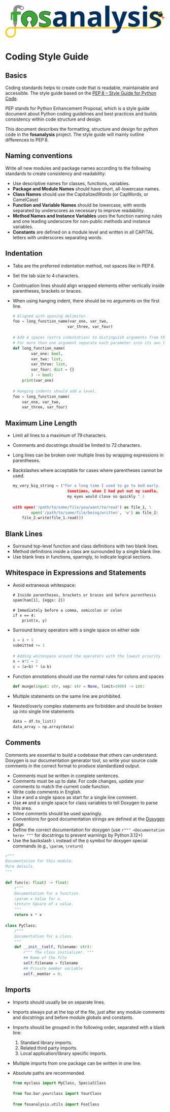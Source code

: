 ![alt text](graphics/fosanalysis_logo.svg "fosanalysis logo")
# Coding Style Guide

## Basics

Coding standards helps to create code that is readable, maintainable and accessible.
The style guide based on the [PEP 8 – Style Guide for Python Code](https://peps.python.org/pep-0008/).

PEP stands for Python Enhancement Proposal, which is a style guide document about Python coding guidelines and best practices and builds consistency within code structure and design.

This document describes the formatting, structure and design for python code in the **fosanalysis** project.
The style guide will mainly outline differences to PEP 8.

## Naming conventions

Write all new modules and package names according to the following standards to create consistency and readability:

- Use descriptive names for classes, functions, variables.
- **Package and Module Names** should have short, all-lowercase names.
- **Class Names** should use the CapitalizedWords (or CapWords, or CamelCase)
- **Function and Variable Names** should be lowercase, with words separated by underscores as necessary to improve readability.
- **Method Names and Instance Variables** uses the function naming rules and one leading underscore for non-public methods and instance variables.
- **Constants** are defined on a module level and written in all CAPITAL letters with underscores separating words.

## Indentation

- Tabs are the preferred indentation method, not spaces like in PEP 8.
- Set the tab size to 4 characters.
- Continuation lines should align wrapped elements either vertically inside parentheses, brackets or braces.
- When using hanging indent, there should be no arguments on the first line.
    
    ```python
    # Aligned with opening delimiter.
    foo = long_function_name(var_one, var_two,
    						var_three, var_four)
    
    # Add 4 spaces (extra indentation) to distinguish arguments from the rest.
    # For more than one argument separate each parameter into its own line
    def long_function_name(
    		var_one: bool, 
    		var_two: list, 
    		var_three: list,
    		var_four: dict = {}
    		) -> bool:
    	print(var_one)
    
    # Hanging indents should add a level.
    foo = long_function_name(
    	var_one, var_two,
    	var_three, var_four)
    ```

## Maximum Line Length

- Limit all lines to a maximum of 79 characters.
- Comments and docstrings should be limited to 72 characters.
- Long lines can be broken over multiple lines by wrapping expressions in parentheses.
- Backslashes where acceptable for cases where parentheses cannot be used.
    
    ```python
    my_very_big_string = ("For a long time I used to go to bed early.
    						Sometimes, when I had put out my candle,
    						my eyes would close so quickly ".)
    
    with open('/path/to/some/file/you/want/to/read') as file_1, \
    		open('/path/to/some/file/being/written', 'w') as file_2:
    	file_2.write(file_1.read())
    ```

## Blank Lines

- Surround top-level function and class definitions with two blank lines.
- Method definitions inside a class are surrounded by a single blank line.
- Use blank lines in functions, sparingly, to indicate logical sections.

## Whitespace in Expressions and Statements

- Avoid extraneous whitespace:
    
    ```
    # Inside parentheses, brackets or braces and before parenthesis
    spam(ham[1], {eggs: 2})
    
    # Immediately before a comma, semicolon or colon
    if x == 4:
    	print(x, y)
    ```
- Surround binary operators with a single space on either side
    
    ```python
    i = i + 1
    submitted += 1
    
    # Adding whitespace around the operators with the lowest priority
    x = x*2 – 1
    c = (a+b) * (a-b)
    ```

- Function annotations should use the normal rules for colons and spaces
    
    ```python
    def munge(input: str, sep: str = None, limit=1000) -> int:
    ```

- Multiple statements on the same line are prohibited.
- Nested/overly complex statements are forbidden and should be broken up into single line statements
    
    ```python
    data = df.to_list()
    data_array = np.array(data)
    ```

## Comments

Comments are essential to build a codebase that others can understand.
Doxygen is our documentation generator tool, so write your source code comments in the correct format to produce standardized output.

- Comments must be written in complete sentences.
- Comments must be up to date. For code changes, update your comments to match the current code function.
- Write code comments in English.
- Use `#` and a single space as start for a single line comment.
- Use `##` and a single space for class variables to tell Doxygen to parse this area.
- Inline comments should be used sparingly.
- Conventions for good documentation strings are defined at the [Doxygen](https://www.doxygen.nl/manual/docblocks.html) page.
- Define the correct documentation for doxygen (use `r""" <Documentation here> """` for docstrings to prevent warnings by Python 3.12+)
- Use the backslash `\` instead of the `@` symbol for doxygen special commands (e.g., `\param`, `\return`)

```python
r"""
Documentation for this module.
More details.
"""

def func(x: float) -> float:
	r"""
	Documentation for a function.
	\param x Value for x.
	\return Square of x value.
	"""
	return x * x

class PyClass:
	r"""
	Documentation for a class.
	"""
	def __init__(self, filename: str):
		r""" The class initializer. """
		## Name of the file
		self.filename = filename
		## Private member variable
		self._memVar = 0;
```

## Imports

- Imports should usually be on separate lines.
- Imports always put at the top of the file, just after any module comments and docstrings and before module globals and constants.
- Imports should be grouped in the following order, separated with a blank line:
    1. Standard library imports.
    2. Related third party imports.
    3. Local application/library specific imports.
- Multiple imports from one package can be written in one line.
- Absolute paths are recommended.
    
    ```python
    from myclass import MyClass, SpecialClass
    
    from foo.bar.yourclass import YourClass
    
    from fosanalysis.utils import FosClass
    ```
